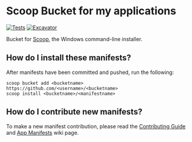 # Scoop Bucket for my applications

[![Tests](https://github.com/MihaMarkic/scoop-bucket/actions/workflows/ci.yml/badge.svg)](https://github.com/MihaMarkic/scoop-bucket/actions/workflows/ci.yml) [![Excavator](https://github.com/MihaMarkic/scoop-bucket/actions/workflows/excavator.yml/badge.svg)](https://github.com/MihaMarkic/scoop-bucket/actions/workflows/excavator.yml)

Bucket for [Scoop](https://scoop.sh), the Windows command-line installer.

## How do I install these manifests?

After manifests have been committed and pushed, run the following:

```pwsh
scoop bucket add <bucketname> https://github.com/<username>/<bucketname>
scoop install <bucketname>/<manifestname>
```

## How do I contribute new manifests?

To make a new manifest contribution, please read the [Contributing
Guide](https://github.com/ScoopInstaller/.github/blob/main/.github/CONTRIBUTING.md)
and [App Manifests](https://github.com/ScoopInstaller/Scoop/wiki/App-Manifests)
wiki page.
